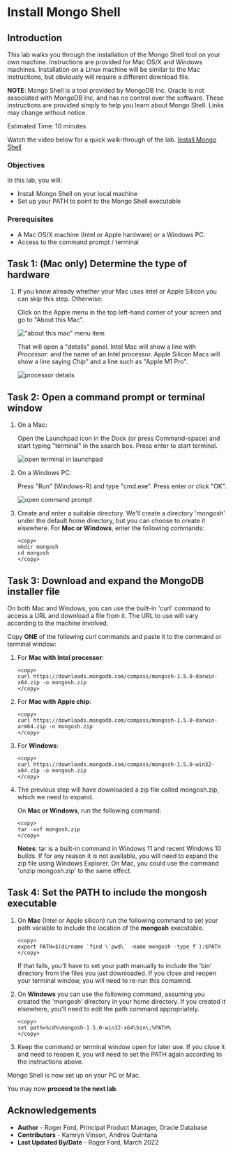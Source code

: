 # Install Mongo Shell

## Introduction

This lab walks you through the installation of the Mongo Shell tool on your own machine. Instructions are provided for Mac OS/X and Windows machines. Installation on a Linux machine will be similar to the Mac instructions, but obviously will require a different download file.

**NOTE**: Mongo Shell is a tool provided by MongoDB Inc. Oracle is not associated with MongoDB Inc, and has no control over the software. These instructions are provided simply to help you learn about Mongo Shell. Links may change without notice.

Estimated Time: 10 minutes

Watch the video below for a quick walk-through of the lab.
[Install Mongo Shell](videohub:1_b7deqo67)

### Objectives

In this lab, you will:

* Install Mongo Shell on your local machine
* Set up your PATH to point to the Mongo Shell executable

### Prerequisites

* A Mac OS/X machine (Intel or Apple hardware) or a Windows PC.
* Access to the command prompt / terminal

## Task 1: (Mac only) Determine the type of hardware

1. If you know already whether your Mac uses Intel or Apple Silicon you can skip this step. Otherwise:

    Click on the Apple menu in the top left-hand corner of your screen and go to "About this Mac". 

    !["about this mac" menu item](./images/about-this-mac.png " ")

    That will open a "details" panel. Intel Mac will show a line with *Processor:* and the name of an Intel processor. Apple Silicon Macs will show a line saying *Chip"* and a line such as "Apple M1 Pro".

    ![processor details](./images/about-mac-details.png " ")

## Task 2: Open a command prompt or terminal window

1. On a Mac:

    Open the Launchpad icon in the Dock (or press Command-space) and start typing "terminal" in the search box. Press enter to start terminal.

    ![open terminal in launchpad](./images/terminal.png " ")

2.  On a Windows PC:

    Press "Run" (Windows-R) and type "cmd.exe". Press enter or click "OK".

    ![open command prompt](./images/cmd-exe.png " ")

3.  Create and enter a suitable directory. We'll create a directory 'mongosh' under the default home directory, but you can choose to create it elsewhere. For **Mac or Windows**, enter the following commands:

    ```
    <copy>
    mkdir mongosh
    cd mongosh
    </copy>
    ```

## Task 3: Download and expand the MongoDB installer file

On both Mac and Windows, you can use the built-in 'curl' command to access a URL and download a file from it. The URL to use will vary according to the machine involved.

Copy **ONE** of the following *curl* commands and paste it to the command or terminal window:

1. For **Mac with Intel processor**:

    ```
    <copy>
    curl https://downloads.mongodb.com/compass/mongosh-1.5.0-darwin-x64.zip -o mongosh.zip
    </copy>
    ```

2. For **Mac with Apple chip**:

    ```
    <copy>
    curl https://downloads.mongodb.com/compass/mongosh-1.5.0-darwin-arm64.zip -o mongosh.zip
    </copy>
    ```

3. For **Windows**:

    ```
    <copy>
    curl https://downloads.mongodb.com/compass/mongosh-1.5.0-win32-x64.zip -o mongosh.zip
    </copy>
    ```

4. The previous step will have downloaded a zip file called mongosh.zip, which we need to expand. 

    On **Mac or Windows**, run the following command:

    ```
    <copy>
    tar -xvf mongosh.zip
    </copy>
    ```

    **Notes**: tar is a built-in command in Windows 11 and recent Windows 10 builds. If for any reason it is not available, you will need to expand the zip file using Windows Explorer. On Mac, you could use the command 'unzip mongosh.zip' to the same effect.

## Task 4: Set the PATH to include the mongosh executable

1. On **Mac** (Intel or Apple silicon) run the following command to set your path variable to include the location of the **mongosh** executable.

    ```
    <copy>
    export PATH=$(dirname `find \`pwd\` -name mongosh -type f`):$PATH
    </copy>
    ```

    If that fails, you'll have to set your path manually to include the 'bin' directory from the files you just downloaded. If you close and reopen your terminal window, you will need to re-run this comamnd.

2. On **Windows** you can use the following command, assuming you created the 'mongosh' directory in your home directory. If you created it elsewhere, you'll need to edit the path command appropriately.

    ```
    <copy>
    set path=%cd%\mongosh-1.5.0-win32-x64\bin\;%PATH%
    </copy>
    ```

3. Keep the command or terminal window open for later use. If you close it and need to reopen it, you will need to set the PATH again according to the instructions above.    

Mongo Shell is now set up on your PC or Mac.

You may now **proceed to the next lab**.

## Acknowledgements

- **Author** - Roger Ford, Principal Product Manager, Oracle Database
- **Contributors** - Kamryn Vinson, Andres Quintana
- **Last Updated By/Date** - Roger Ford, March 2022
